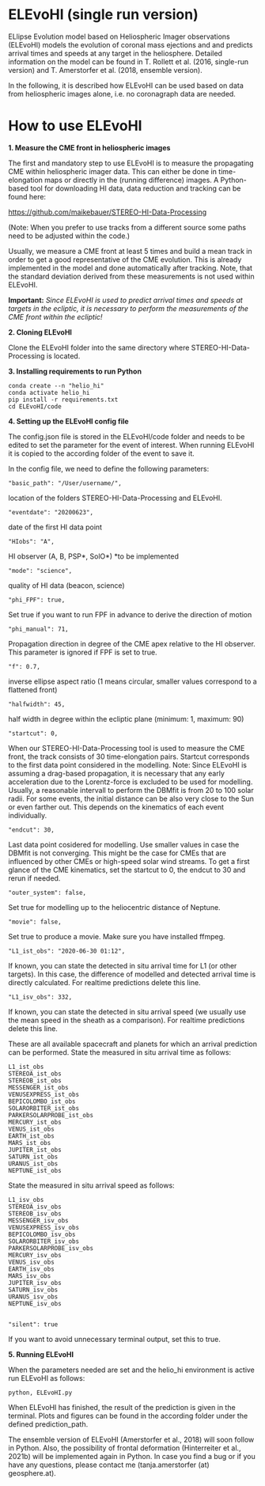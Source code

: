 # ELEvoHI (single run version)
ELlipse Evolution model based on Heliospheric Imager observations (ELEvoHI) models the evolution of coronal mass ejections and and predicts arrival times and speeds at any target in the heliosphere. Detailed information on the model can be found in T. Rollett et al. (2016, single-run version) and T. Amerstorfer et al. (2018, ensemble version).

In the following, it is described how ELEvoHI can be used based on data from heliospheric images alone, i.e. no coronagraph data are needed.

# How to use ELEvoHI

**1. Measure the CME front in heliospheric images**

The first and mandatory step to use ELEvoHI is to measure the propagating CME within heliospheric imager data. This can either be done in time-elongation maps or directly in the (running difference) images.
A Python-based tool for downloading HI data, data reduction and tracking can be found here:

https://github.com/maikebauer/STEREO-HI-Data-Processing

(Note: When you prefer to use tracks from a different source some paths need to be adjusted within the code.)

Usually, we measure a CME front at least 5 times and build a mean track in order to get a good representative of the CME evolution. This is already implemented in the model and done automatically after tracking.
Note, that the standard deviation derived from these measurements is not used within ELEvoHI.

**Important:** *Since ELEvoHI is used to predict arrival times and speeds at targets in the ecliptic, it is necessary to perform the measurements of the CME front within the ecliptic!*

**2. Cloning ELEvoHI**

Clone the ELEvoHI folder into the same directory where STEREO-HI-Data-Processing is located.

**3. Installing requirements to run Python**

    conda create --n "helio_hi"
    conda activate helio_hi
    pip install -r requirements.txt
    cd ELEvoHI/code

**4. Setting up the ELEvoHI config file**

The config.json file is stored in the ELEvoHI/code folder and needs to be edited to set the parameter for the event of interest. When running ELEvoHI it is copied to the according folder of the event to save it.

In the config file, we need to define the following parameters:

    "basic_path": "/User/username/",
location of the folders STEREO-HI-Data-Processing and ELEvoHI.

    "eventdate": "20200623",
date of the first HI data point

    "HIobs": "A",
HI observer (A, B, PSP*, SolO*)
*to be implemented

    "mode": "science",
quality of HI data (beacon, science)

    "phi_FPF": true,
Set true if you want to run FPF in advance to derive the direction of motion

    "phi_manual": 71,
Propagation direction in degree of the CME apex relative to the HI observer. This parameter is ignored if FPF is set to true.

    "f": 0.7,
inverse ellipse aspect ratio (1 means circular, smaller values correspond to a flattened front)

    "halfwidth": 45,
half width in degree within the ecliptic plane (minimum: 1, maximum: 90)

    "startcut": 0,
When our STEREO-HI-Data-Processing tool is used to measure the CME front, the track consists of 30 time-elongation pairs.
Startcut corresponds to the first data point considered in the modelling.
Note: Since ELEvoHI is assuming a drag-based propagation, it is necessary that any early acceleration due to the Lorentz-force is excluded to be used for modelling. Usually, a reasonable intervall to perform the DBMfit is from 20 to 100 solar radii. For some events, the initial distance can be also very close to the Sun or even farther out. This depends on the kinematics of each event individually. 

    "endcut": 30,
Last data point cosidered for modelling. Use smaller values in case the DBMfit is not converging.
This might be the case for CMEs that are influenced by other CMEs or high-speed solar wind streams. To get a first glance of the CME kinematics, set the startcut to 0, the endcut to 30 and rerun if needed.

    "outer_system": false,
Set true for modelling up to the heliocentric distance of Neptune.
  
    "movie": false,
Set true to produce a movie. Make sure you have installed ffmpeg.

    "L1_ist_obs": "2020-06-30 01:12",
If known, you can state the detected in situ arrival time for L1 (or other targets). In this case, the difference of modelled and detected arrival time is directly calculated.
For realtime predictions delete this line.

    "L1_isv_obs": 332,
If known, you can state the detected in situ arrival speed (we usually use the mean speed in the sheath as a comparison).
For realtime predictions delete this line.

These are all available spacecraft and planets for which an arrival prediction can be performed.
State the measured in situ arrival time as follows:

    L1_ist_obs
    STEREOA_ist_obs
    STEREOB_ist_obs
    MESSENGER_ist_obs
    VENUSEXPRESS_ist_obs
    BEPICOLOMBO_ist_obs
    SOLARORBITER_ist_obs
    PARKERSOLARPROBE_ist_obs
    MERCURY_ist_obs
    VENUS_ist_obs
    EARTH_ist_obs
    MARS_ist_obs
    JUPITER_ist_obs
    SATURN_ist_obs
    URANUS_ist_obs
    NEPTUNE_ist_obs

State the measured in situ arrival speed as follows:

    L1_isv_obs
    STEREOA_isv_obs
    STEREOB_isv_obs
    MESSENGER_isv_obs
    VENUSEXPRESS_isv_obs
    BEPICOLOMBO_isv_obs
    SOLARORBITER_isv_obs
    PARKERSOLARPROBE_isv_obs
    MERCURY_isv_obs
    VENUS_isv_obs
    EARTH_isv_obs
    MARS_isv_obs
    JUPITER_isv_obs
    SATURN_isv_obs
    URANUS_isv_obs
    NEPTUNE_isv_obs

  
    "silent": true
    
If you want to avoid unnecessary terminal output, set this to true.

**5. Running ELEvoHI**
        
When the parameters needed are set and the helio_hi environment is active run ELEvoHI as follows:

    python, ELEvoHI.py

When ELEvoHI has finished, the result of the prediction is given in the terminal. Plots and figures can be found in the according folder under the defined prediction_path.

The ensemble version of ELEvoHI (Amerstorfer et al., 2018) will soon follow in Python. Also, the possibility of frontal deformation (Hinterreiter et al., 2021b) will be implemented again in Python.
In case you find a bug or if you have any questions, please contact me (tanja.amerstorfer (at) geosphere.at).









